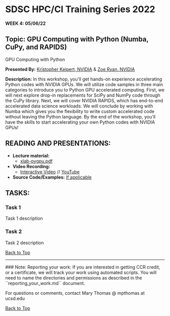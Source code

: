 # SDSC HPC/CI Training Series 2022

**WEEK 4: 05/06/22**

## Topic: GPU Computing with Python (Numba, CuPy, and RAPIDS) <a name="top">
GPU Computing with Python

**Presented By:** 
[Kristopher Keipert, NVIDIA](https://www.linkedin.com/in/keipert/) & [Zoe Ryan, NVIDIA](https://www.linkedin.com/in/zoe-ryan/)

**Description:**
In this workshop, you'll get hands-on experience accelerating Python codes with NVIDIA GPUs. We will utilize code samples in three main categories to introduce you to Python GPU accelerated computing. First, we will next explore drop-in replacements for SciPy and NumPy code through the CuPy library. Next, we will cover NVIDIA RAPIDS, which has end-to-end accelerated data science workloads. We will conclude by working with Numba which gives you the flexibility to write custom accelerated code without leaving the Python language. By the end of the workshop, you'll have the skills to start accelerating your own Python codes with NVIDIA GPUs!
  
## READING AND PRESENTATIONS:
* **Lecture material:** 
   * [xlab-pygpu.pdf](xlab-pygpu.pdf)
* **Video Recording:** 
   * [Interactive Video](https://education.sdsc.edu/training/interactive/hpc_user_training_2022/week14/) // [YouTube](https://youtu.be/KeuBnRZhgmI)
* **Source Code/Examples:** [If applicable]()

## TASKS:

### Task 1
Task 1 description 


### Task 2
Task 2 description 


[Back to Top](#top) 

 <hr>  
### Note: Reporting your work:
If you are interested in getting CCR credit, or a certificate, we will track your work using automated scripts.
You will need to name the directories and permissions as described in the ``reporting_your_work.md`` document.

For questions or comments, contact Mary Thomas @ mpthomas  at  ucsd.edu

  [Back to Top](#top)
